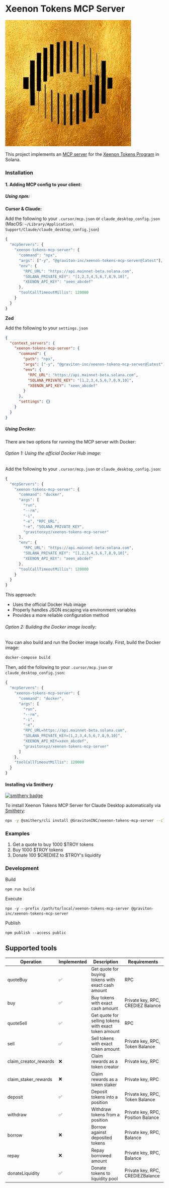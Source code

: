 # Xeenon Tokens MCP Server



![Xeenon Tokens MCP Server](docs/images/xeenon.png)

This project implements an [MCP server](https://spec.modelcontextprotocol.io/) for the [Xeenon Tokens Program](https://xeenon.xyz/token-scope) in Solana.


### Installation

#### 1. Adding MCP config to your client:

##### Using npm:

**Cursor & Claude:**

Add the following to your `.cursor/mcp.json` or `claude_desktop_config.json` (MacOS: `~/Library/Application\ Support/Claude/claude_desktop_config.json`)

```javascript
{
  "mcpServers": {
    "xeenon-tokens-mcp-server": {
      "command": "npx",
      "args": ["-y", "@graviton-inc/xeenon-tokens-mcp-server@latest"],
      "env": {
        "RPC_URL": "https://api.mainnet-beta.solana.com",
        "SOLANA_PRIVATE_KEY": "[1,2,3,4,5,6,7,8,9,10]",
        "XEENON_API_KEY": "xeen_abcdef"
      },
      "toolCallTimeoutMillis": 120000
    }
  }
}
```

**Zed**

Add the following to your `settings.json`

```json
{
  "context_servers": {
    "xeenon-tokens-mcp-server": {
      "command": {
        "path": "npx",
        "args": ["-y", "@graviton-inc/xeenon-tokens-mcp-server@latest"],
        "env": {
          "RPC_URL": "https://api.mainnet-beta.solana.com",
          "SOLANA_PRIVATE_KEY": "[1,2,3,4,5,6,7,8,9,10]",
          "XEENON_API_KEY": "xeen_abcdef"
        }
      },
      "settings": {}
    }
  }
}
```

##### Using Docker:

There are two options for running the MCP server with Docker:

###### Option 1: Using the official Docker Hub image:

Add the following to your `.cursor/mcp.json` or `claude_desktop_config.json`:

```javascript
{
  "mcpServers": {
    "xeenon-tokens-mcp-server": {
      "command": "docker",
      "args": [
        "run",
        "--rm",
        "-i",
        "-e", "RPC_URL",
        "-e", "SOLANA_PRIVATE_KEY",
        "gravitonxyz/xeenon-tokens-mcp-server"
      ],
      "env": {
        "RPC_URL": "https://api.mainnet-beta.solana.com",
        "SOLANA_PRIVATE_KEY": "[1,2,3,4,5,6,7,8,9,10]",
        "XEENON_API_KEY": "xeen_abcdef"
      },
      "toolCallTimeoutMillis": 120000
    }
  }
}
```

This approach:
- Uses the official Docker Hub image
- Properly handles JSON escaping via environment variables
- Provides a more reliable configuration method

###### Option 2: Building the Docker image locally:

You can also build and run the Docker image locally. First, build the Docker image:

```bash
docker-compose build
```

Then, add the following to your `.cursor/mcp.json` or `claude_desktop_config.json`:

```javascript
{
  "mcpServers": {
    "xeenon-tokens-mcp-server": {
      "command": "docker",
      "args": [
        "run",
        "--rm",
        "-i",
        "-e",
        "RPC_URL=https://api.mainnet-beta.solana.com",
        "SOLANA_PRIVATE_KEY=[1,2,3,4,5,6,7,8,9,10]",
        "XEENON_API_KEY=xeen_abcdef",
        "gravitonxyz/xeenon-tokens-mcp-server"
      ]
    },
    "toolCallTimeoutMillis": 120000
  }
}
```


#### Installing via Smithery

[![smithery badge](https://smithery.ai/badge/@GravitonINC/xeenon-tokens-mcp-server)](https://smithery.ai/server/@GravitonINC/xeenon-tokens-mcp-server)

To install Xeenon Tokens MCP Server for Claude Desktop automatically via [Smithery](https://smithery.ai/server/@GravitonINC/xeenon-tokens-mcp-server):

```bash
npx -y @smithery/cli install @GravitonINC/xeenon-tokens-mcp-server --client claude
```

### Examples

1. Get a quote to buy 1000 $TROY tokens
2. Buy 1000 $TROY tokens
3. Donate 100 $CREDIEZ to $TROY's liquidity


### Development

Build

```
npm run build
```

Execute

```
npx -y --prefix /path/to/local/xeenon-tokens-mcp-server @graviton-inc/xeenon-tokens-mcp-server
```

Publish

```
npm publish --access public
```


## Supported tools

| Operation | Implemented | Description | Requirements |
|-----------|-------------|-------------|--------------|
| quoteBuy | ✅ | Get quote for buying tokens with exact cash amount | RPC |
| buy | ✅ | Buy tokens with exact cash amount | Private key, RPC, CREDIEZ Balance |
| quoteSell | ✅ | Get quote for selling tokens with exact token amount | RPC |
| sell | ✅ | Sell tokens with exact token amount | Private key, RPC, Token Balance |
| claim_creator_rewards | ❌ | Claim rewards as a token creator | Private key, RPC |
| claim_staker_rewards | ❌ | Claim rewards as a token staker | Private key, RPC |
| deposit | ✅ | Deposit tokens into a position | Private key, RPC, Token Balance |
| withdraw | ✅ | Withdraw tokens from a position | Private key, RPC, Position Balance |
| borrow | ❌ | Borrow against deposited tokens | Private key, RPC, Balance |
| repay | ❌ | Repay borrowed amount | Private key, RPC, Balance |
| donateLiquidity | ✅ | Donate tokens to liquidity pool | Private key, RPC, CREDIEZBalance |